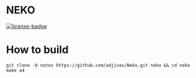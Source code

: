 # NEKO

[![license-badge][]][license]

[license-badge]: https://travis-ci.org/adjivas/Neko.svg?branch=master&style=flat-square
[license]: https://travis-ci.org/adjivas/Neko

# How to build
```shell
git clone -b notes https://github.com/adjivas/Neko.git neko && cd neko
make a4
```
